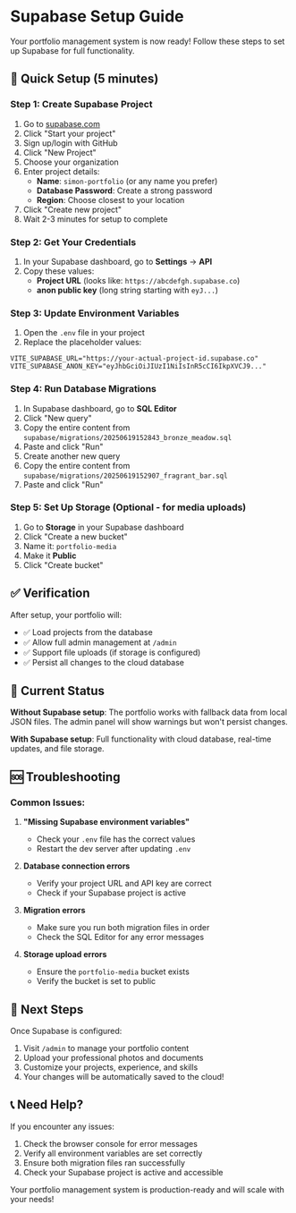# Supabase Setup Guide

Your portfolio management system is now ready! Follow these steps to set up Supabase for full functionality.

## 🚀 Quick Setup (5 minutes)

### Step 1: Create Supabase Project
1. Go to [supabase.com](https://supabase.com)
2. Click "Start your project" 
3. Sign up/login with GitHub
4. Click "New Project"
5. Choose your organization
6. Enter project details:
   - **Name**: `simon-portfolio` (or any name you prefer)
   - **Database Password**: Create a strong password
   - **Region**: Choose closest to your location
7. Click "Create new project"
8. Wait 2-3 minutes for setup to complete

### Step 2: Get Your Credentials
1. In your Supabase dashboard, go to **Settings** → **API**
2. Copy these values:
   - **Project URL** (looks like: `https://abcdefgh.supabase.co`)
   - **anon public key** (long string starting with `eyJ...`)

### Step 3: Update Environment Variables
1. Open the `.env` file in your project
2. Replace the placeholder values:
```env
VITE_SUPABASE_URL="https://your-actual-project-id.supabase.co"
VITE_SUPABASE_ANON_KEY="eyJhbGciOiJIUzI1NiIsInR5cCI6IkpXVCJ9..."
```

### Step 4: Run Database Migrations
1. In Supabase dashboard, go to **SQL Editor**
2. Click "New query"
3. Copy the entire content from `supabase/migrations/20250619152843_bronze_meadow.sql`
4. Paste and click "Run"
5. Create another new query
6. Copy the entire content from `supabase/migrations/20250619152907_fragrant_bar.sql`
7. Paste and click "Run"

### Step 5: Set Up Storage (Optional - for media uploads)
1. Go to **Storage** in your Supabase dashboard
2. Click "Create a new bucket"
3. Name it: `portfolio-media`
4. Make it **Public**
5. Click "Create bucket"

## ✅ Verification

After setup, your portfolio will:
- ✅ Load projects from the database
- ✅ Allow full admin management at `/admin`
- ✅ Support file uploads (if storage is configured)
- ✅ Persist all changes to the cloud database

## 🔧 Current Status

**Without Supabase setup**: The portfolio works with fallback data from local JSON files. The admin panel will show warnings but won't persist changes.

**With Supabase setup**: Full functionality with cloud database, real-time updates, and file storage.

## 🆘 Troubleshooting

### Common Issues:

1. **"Missing Supabase environment variables"**
   - Check your `.env` file has the correct values
   - Restart the dev server after updating `.env`

2. **Database connection errors**
   - Verify your project URL and API key are correct
   - Check if your Supabase project is active

3. **Migration errors**
   - Make sure you run both migration files in order
   - Check the SQL Editor for any error messages

4. **Storage upload errors**
   - Ensure the `portfolio-media` bucket exists
   - Verify the bucket is set to public

## 🎯 Next Steps

Once Supabase is configured:
1. Visit `/admin` to manage your portfolio content
2. Upload your professional photos and documents
3. Customize your projects, experience, and skills
4. Your changes will be automatically saved to the cloud!

## 📞 Need Help?

If you encounter any issues:
1. Check the browser console for error messages
2. Verify all environment variables are set correctly
3. Ensure both migration files ran successfully
4. Check your Supabase project is active and accessible

Your portfolio management system is production-ready and will scale with your needs!